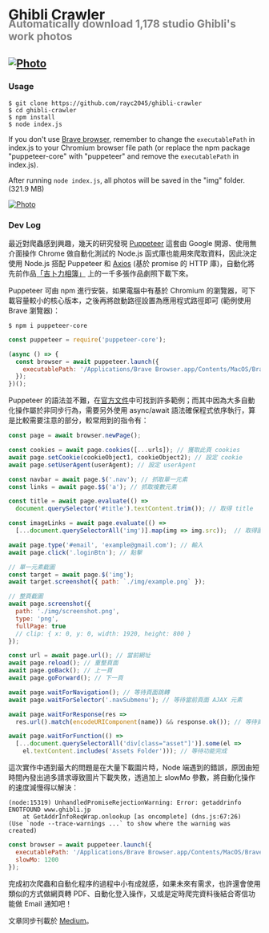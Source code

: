 <h1 style="border: none">
Ghibli Crawler
</h1>
<h2 style="margin-top: -30px; margin-bottom: 25px; color: grey">
Automatically download 1,178 studio Ghibli's work photos
<h2>

[![Photo](https://cdn.dribbble.com/users/3800131/screenshots/15188916/media/a8f595ba01dd40e9c9fcaf253c09c11f.png)](https://dribbble.com/raychangdesign)

### Usage

    $ git clone https://github.com/rayc2045/ghibli-crawler
    $ cd ghibli-crawler
    $ npm install
    $ node index.js

If you don't use [Brave browser](https://brave.com/), remember to change the `executablePath` in index.js to your Chromium browser file path (or replace the npm package "puppeteer-core" with "puppeteer" and remove the `executablePath` in index.js). 

After running `node index.js`, all photos will be saved in the "img" folder. (321.9 MB)

[![Photo](https://cdn.dribbble.com/users/3800131/screenshots/15188869/media/823b8d9b8055e21c18408aca4342ae60.png)](https://dribbble.com/raychangdesign)

### Dev Log

最近對爬蟲感到興趣，幾天的研究發現 [Puppeteer](https://github.com/puppeteer/puppeteer) 這套由 Google 開源、使用無介面操作 Chrome 做自動化測試的 Node.js 函式庫也能用來爬取資料，因此決定使用 Node.js 搭配 Puppeteer 和 [Axios](https://github.com/axios/axios) (基於 promise 的 HTTP 庫)，自動化將先前作品[「吉卜力相簿」](https://rayc2045.github.io/ghibli-gallery/) 上的一千多張作品劇照下載下來。

Puppeteer 可由 npm 進行安裝，如果電腦中有基於 Chromium 的瀏覽器，可下載容量較小的核心版本，之後再將啟動路徑設置為應用程式路徑即可 (範例使用 Brave 瀏覽器)：

    $ npm i puppeteer-core

```js
const puppeteer = require('puppeteer-core');

(async () => {
  const browser = await puppeteer.launch({
    executablePath: '/Applications/Brave Browser.app/Contents/MacOS/Brave Browser'
  });
})();
```

Puppeteer 的語法並不難，在[官方文件](https://pptr.dev/)中可找到許多範例；而其中因為大多自動化操作屬於非同步行為，需要另外使用 async/await 語法確保程式依序執行，算是比較需要注意的部分，較常用到的指令有：

```js
const page = await browser.newPage();

const cookies = await page.cookies([...urls]); // 獲取此頁 cookies
await page.setCookie(cookieObject1, cookieObject2); // 設定 cookie
await page.setUserAgent(userAgent); // 設定 userAgent

const navbar = await page.$('.nav'); // 抓取單一元素
const links = await page.$$('a'); // 抓取複數元素

const title = await page.evaluate(() => 
  document.querySelector('#title').textContent.trim()); // 取得 title

const imageLinks = await page.evaluate(() =>
  [...document.querySelectorAll('img')].map(img => img.src));  // 取得圖片網址

await page.type('#email', 'example@gmail.com'); // 輸入
await page.click('.loginBtn'); // 點擊

// 單一元素截圖
const target = await page.$('img');
await target.screenshot({ path: `./img/example.png` });

// 整頁截圖
await page.screenshot({
  path: './img/screenshot.png',
  type: 'png',
  fullPage: true
  // clip: { x: 0, y: 0, width: 1920, height: 800 }
});

const url = await page.url(); // 當前網址
await page.reload(); // 重整頁面
await page.goBack(); // 上一頁
await page.goForward(); // 下一頁

await page.waitForNavigation(); // 等待頁面跳轉
await page.waitForSelector('.navSubmenu'); // 等待當前頁面 AJAX 元素

await page.waitForResponse(res =>
  res.url().match(encodeURIComponent(name)) && response.ok()); // 等待資料回應完成

await page.waitForFunction(() =>
  [...document.querySelectorAll('div[class="asset"]')].some(el =>
    el.textContent.includes('Assets Folder'))); // 等待功能完成
```

這次實作中遇到最大的問題是在大量下載圖片時，Node 端遇到的錯誤，原因由短時間內發出過多請求導致圖片下載失敗，透過加上 slowMo 參數，將自動化操作的速度減慢得以解決：

    (node:15319) UnhandledPromiseRejectionWarning: Error: getaddrinfo ENOTFOUND www.ghibli.jp
        at GetAddrInfoReqWrap.onlookup [as oncomplete] (dns.js:67:26)
    (Use `node --trace-warnings ...` to show where the warning was created)

```js
const browser = await puppeteer.launch({
  executablePath: '/Applications/Brave Browser.app/Contents/MacOS/Brave Browser',
  slowMo: 1200
});
```

完成初次爬蟲和自動化程序的過程中小有成就感，如果未來有需求，也許還會使用類似的方式做網頁轉 PDF、自動化登入操作，又或是定時爬完資料後結合寄信功能做 Email 通知吧！

文章同步刊載於 [Medium](https://medium.com/@raychangdesign)。